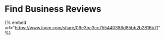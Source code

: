 # Find Business Reviews

{% embed url="https://www.loom.com/share/09e3bc3cc755440388d85bb2b2816b7f" %}
